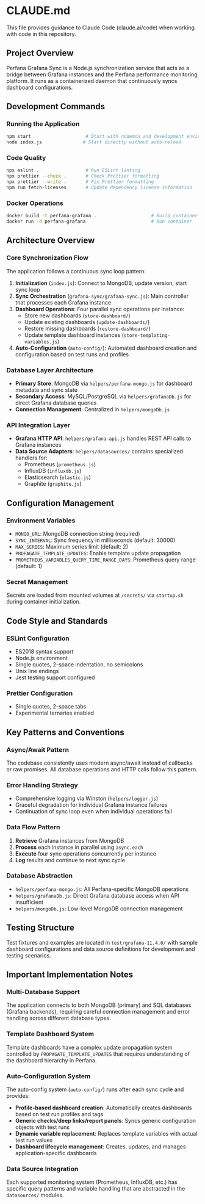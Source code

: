 # CLAUDE.md

This file provides guidance to Claude Code (claude.ai/code) when working with code in this repository.

## Project Overview

Perfana Grafana Sync is a Node.js synchronization service that acts as a bridge between Grafana instances and the Perfana performance monitoring platform. It runs as a containerized daemon that continuously syncs dashboard configurations.

## Development Commands

### Running the Application
```bash
npm start                    # Start with nodemon and development environment
node index.js               # Start directly without auto-reload
```

### Code Quality
```bash
npx eslint .                 # Run ESLint linting
npx prettier --check .       # Check Prettier formatting
npx prettier --write .       # Fix Prettier formatting
npm run fetch-licenses       # Update dependency license information
```

### Docker Operations
```bash
docker build -t perfana-grafana .                    # Build container image
docker run -d perfana-grafana                        # Run container
```

## Architecture Overview

### Core Synchronization Flow
The application follows a continuous sync loop pattern:
1. **Initialization** (`index.js`): Connect to MongoDB, update version, start sync loop
2. **Sync Orchestration** (`grafana-sync/grafana-sync.js`): Main controller that processes each Grafana instance
3. **Dashboard Operations**: Four parallel sync operations per instance:
   - Store new dashboards (`store-dashboard/`)
   - Update existing dashboards (`update-dashboards/`)
   - Restore missing dashboards (`restore-dashboard/`)
   - Update template dashboard instances (`store-templating-variables.js`)
4. **Auto-Configuration** (`auto-config/`): Automated dashboard creation and configuration based on test runs and profiles

### Database Layer Architecture
- **Primary Store**: MongoDB via `helpers/perfana-mongo.js` for dashboard metadata and sync state
- **Secondary Access**: MySQL/PostgreSQL via `helpers/grafanaDb.js` for direct Grafana database queries
- **Connection Management**: Centralized in `helpers/mongoDb.js`

### API Integration Layer
- **Grafana HTTP API**: `helpers/grafana-api.js` handles REST API calls to Grafana instances
- **Data Source Adapters**: `helpers/datasources/` contains specialized handlers for:
  - Prometheus (`prometheus.js`)
  - InfluxDB (`influxdb.js`) 
  - Elasticsearch (`elastic.js`)
  - Graphite (`graphite.js`)

## Configuration Management

### Environment Variables
- `MONGO_URL`: MongoDB connection string (required)
- `SYNC_INTERVAL`: Sync frequency in milliseconds (default: 30000)
- `MAX_SERIES`: Maximum series limit (default: 2)
- `PROPAGATE_TEMPLATE_UPDATES`: Enable template update propagation
- `PROMETHEUS_VARIABLES_QUERY_TIME_RANGE_DAYS`: Prometheus query range (default: 1)

### Secret Management
Secrets are loaded from mounted volumes at `/secrets/` via `startup.sh` during container initialization.

## Code Style and Standards

### ESLint Configuration
- ES2018 syntax support
- Node.js environment
- Single quotes, 2-space indentation, no semicolons
- Unix line endings
- Jest testing support configured

### Prettier Configuration
- Single quotes, 2-space tabs
- Experimental ternaries enabled

## Key Patterns and Conventions

### Async/Await Pattern
The codebase consistently uses modern async/await instead of callbacks or raw promises. All database operations and HTTP calls follow this pattern.

### Error Handling Strategy
- Comprehensive logging via Winston (`helpers/logger.js`)
- Graceful degradation for individual Grafana instance failures
- Continuation of sync loop even when individual operations fail

### Data Flow Pattern
1. **Retrieve** Grafana instances from MongoDB
2. **Process** each instance in parallel using `async.each`
3. **Execute** four sync operations concurrently per instance
4. **Log** results and continue to next sync cycle

### Database Abstraction
- `helpers/perfana-mongo.js`: All Perfana-specific MongoDB operations
- `helpers/grafanaDb.js`: Direct Grafana database access when API insufficient
- `helpers/mongoDb.js`: Low-level MongoDB connection management

## Testing Structure

Test fixtures and examples are located in `test/grafana-11.4.0/` with sample dashboard configurations and data source definitions for development and testing scenarios.

## Important Implementation Notes

### Multi-Database Support
The application connects to both MongoDB (primary) and SQL databases (Grafana backends), requiring careful connection management and error handling across different database types.

### Template Dashboard System
Template dashboards have a complex update propagation system controlled by `PROPAGATE_TEMPLATE_UPDATES` that requires understanding of the dashboard hierarchy in Perfana.

### Auto-Configuration System
The auto-config system (`auto-config/`) runs after each sync cycle and provides:
- **Profile-based dashboard creation**: Automatically creates dashboards based on test run profiles and tags
- **Generic checks/deep links/report panels**: Syncs generic configuration objects with test runs
- **Dynamic variable replacement**: Replaces template variables with actual test run values
- **Dashboard lifecycle management**: Creates, updates, and manages application-specific dashboards

### Data Source Integration
Each supported monitoring system (Prometheus, InfluxDB, etc.) has specific query patterns and variable handling that are abstracted in the `datasources/` modules.
